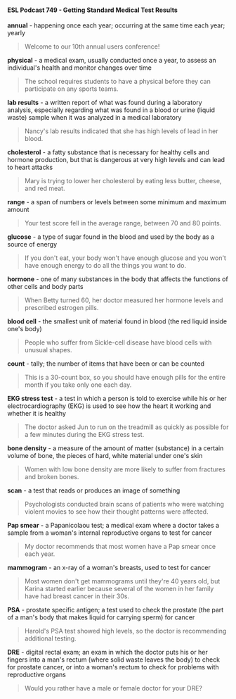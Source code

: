 #### ESL Podcast 749 - Getting Standard Medical Test Results

**annual** - happening once each year; occurring at the same time each year;
yearly

> Welcome to our 10th
annual users conference!

**physical** - a medical exam, usually conducted once a year, to assess an
individual's health and monitor changes over time

> The school requires students to have a physical before they can participate on
any sports teams.

**lab results** - a written report of what was found during a laboratory analysis,
especially regarding what was found in a blood or urine (liquid waste) sample
when it was analyzed in a medical laboratory

> Nancy's lab results indicated that she has high levels of lead in her blood.

**cholesterol** - a fatty substance that is necessary for healthy cells and hormone
production, but that is dangerous at very high levels and can lead to heart attacks

> Mary is trying to lower her cholesterol by eating less butter, cheese, and red
meat.

**range** - a span of numbers or levels between some minimum and maximum
amount

> Your test score fell in the average range, between 70 and 80 points.

**glucose** - a type of sugar found in the blood and used by the body as a source
of energy

> If you don't eat, your body won't have enough glucose and you won't have
enough energy to do all the things you want to do.

**hormone** - one of many substances in the body that affects the functions of
other cells and body parts

> When Betty turned 60, her doctor measured her hormone levels and prescribed
estrogen pills.

**blood cell** - the smallest unit of material found in blood (the red liquid inside
one's body)

> People who suffer from Sickle-cell disease have blood cells with unusual
shapes.

**count** - tally; the number of items that have been or can be counted

> This is a 30-count box, so you should have enough pills for the entire month if
you take only one each day.

**EKG stress test** - a test in which a person is told to exercise while his or her
electrocardiography (EKG) is used to see how the heart it working and whether it
is healthy

> The doctor asked Jun to run on the treadmill as quickly as possible for a few
minutes during the EKG stress test.

**bone density** - a measure of the amount of matter (substance) in a certain
volume of bone, the pieces of hard, white material under one's skin

> Women with low bone density are more likely to suffer from fractures and
broken bones.

**scan** - a test that reads or produces an image of something

> Psychologists conducted brain scans of patients who were watching violent
movies to see how their thought patterns were affected.

**Pap smear** - a Papanicolaou test; a medical exam where a doctor takes a
sample from a woman's internal reproductive organs to test for cancer

> My doctor recommends that most women have a Pap smear once each year.

**mammogram** - an x-ray of a woman's breasts, used to test for cancer

> Most women don't get mammograms until they're 40 years old, but Karina
started earlier because several of the women in her family have had breast
cancer in their 30s.

**PSA** - prostate specific antigen; a test used to check the prostate (the part of a
man's body that makes liquid for carrying sperm) for cancer

> Harold's PSA test showed high levels, so the doctor is recommending
additional testing.

**DRE** - digital rectal exam; an exam in which the doctor puts his or her fingers
into a man's rectum (where solid waste leaves the body) to check for prostate
cancer, or into a woman's rectum to check for problems with reproductive organs

> Would you rather have a male or female doctor for your DRE?

